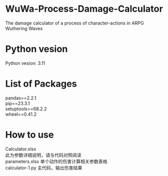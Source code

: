 # WuWa-Process-Damage-Calculator
The damage calculator of a process of character-actions in ARPG Wuthering Waves
# Python vesion
Python vesion: 3.11
# List of Packages
pandas==2.2.1  
pip==23.3.1  
setuptools==68.2.2  
wheel==0.41.2
# How to use
Calculator.xlsx  
此为参数详细说明，请与代码对照阅读  
parameters.xlsx
单个动作的伤害计算相关参数表格  
calculator-1.py
主代码，输出伤害结果
